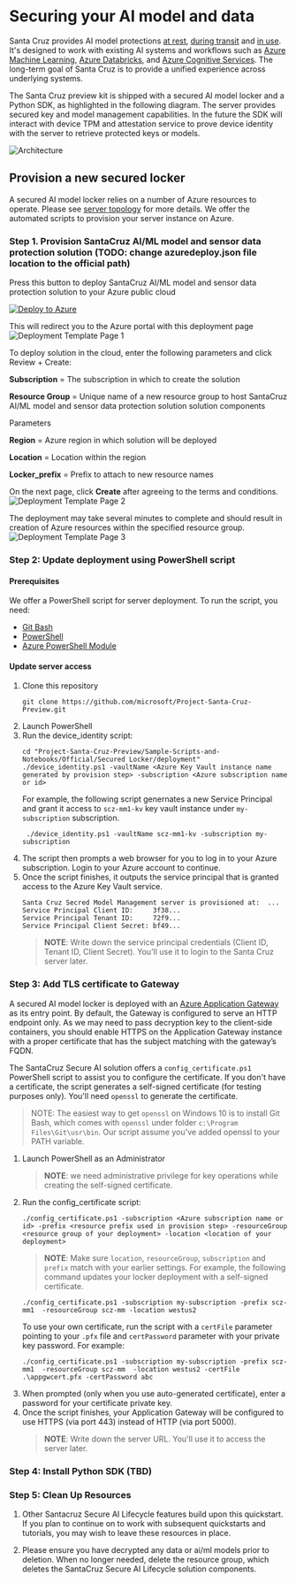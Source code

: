 # Securing your AI model and data

Santa Cruz provides AI model protections [at rest](protection-at-rest.md), [during transit](protection-in-transition.md) and [in use](protection-in-use.md). It's designed to work with existing AI systems and workflows such as [Azure Machine Learning]( https://azure.microsoft.com/en-us/services/machine-learning/), [Azure Databricks]( https://azure.microsoft.com/en-us/services/databricks/), and [Azure Cognitive Services]( https://azure.microsoft.com/en-us/services/cognitive-services/). The long-term goal of Santa Cruz is to provide a unified experience across underlying systems. 

The Santa Cruz preview kit is shipped with a secured AI model locker and a Python SDK, as highlighted in the following diagram. The server provides secured key and model management capabilities. In the future the SDK will interact with device TPM and attestation service to prove device identity with the server to retrieve protected keys or models.

![Architecture](./imgs/architecture.png)


## Provision a new secured locker
A secured AI model locker relies on a number of Azure resources to operate. Please see [server topology](server-topology.md) for more details. We offer the automated scripts to provision your server instance on Azure.  

### Step 1. Provision SantaCruz AI/ML model and sensor data protection solution (TODO: change azuredeploy.json file location to the official path)
Press this button to deploy SantaCruz AI/ML model and sensor data protection solution to your Azure public cloud 

[![Deploy to Azure](https://aka.ms/deploytoazurebutton)](https://portal.azure.com/#create/Microsoft.Template/uri/https%3A%2F%2Fraw.githubusercontent.com%2FJiaBaoxi%2FPublicShare%2Fmaster%2Fazuredeploy.json)

This will redirect you to the Azure portal with this deployment page
![Deployment Template Page 1](./imgs/sczmm-deploy-template1.PNG)

To deploy solution in the cloud, enter the following parameters and click Review + Create:

<strong>Subscription</strong> = The subscription in which to create the solution

<strong>Resource Group</strong> = Unique name of a new resource group to host SantaCruz AI/ML model and sensor data protection solution solution components

Parameters

<strong>Region</strong> = Azure region in which solution will be deployed

<strong>Location</strong> = Location within the region 

<strong>Locker_prefix</strong> = Prefix to attach to new resource names

On the next page, click <strong>Create</strong> after agreeing to the terms and conditions.
![Deployment Template Page 2](./imgs/sczmm-deploy-template2.PNG)

The deployment may take several minutes to complete and should result in creation of Azure resources within the specified resource group.
![Deployment Template Page 3](./imgs/sczmm-deploy-template3.PNG)

### Step 2: Update deployment using PowerShell script

#### Prerequisites

We offer a PowerShell script for server deployment. To run the script, you need:

* [Git Bash](https://git-scm.com/downloads)
* [PowerShell](https://docs.microsoft.com/en-us/powershell/scripting/install/installing-powershell?view=powershell-7)
* [Azure PowerShell Module](https://docs.microsoft.com/en-us/powershell/azure/install-az-ps?view=azps-4.6.1)

#### Update server access

1. Clone this repository
   ```
   git clone https://github.com/microsoft/Project-Santa-Cruz-Preview.git
   ```
2. Launch PowerShell
3. Run the device_identity script:
   ```
   cd "Project-Santa-Cruz-Preview/Sample-Scripts-and-Notebooks/Official/Secured Locker/deployment"
   ./device_identity.ps1 -vaultName <Azure Key Vault instance name generated by provision step> -subscription <Azure subscription name or id>
   ```
   For example, the following script genernates a new Service Principal and grant it access to  ```scz-mm1-kv``` key vault instance under ```my-subscription``` subscription.
   ```
    ./device_identity.ps1 -vaultName scz-mm1-kv -subscription my-subscription
    ```
4. The script then prompts a web browser for you to log in to your Azure subscription. Login to your Azure account to continue.
5. Once the script finishes, it outputs the service principal that is granted access to the Azure Key Vault service. 
   ```
   Santa Cruz Secred Model Management server is provisioned at:  ...
   Service Principal Client ID:     3f38...
   Service Principal Tenant ID:     72f9...
   Service Principal Client Secret: bf49...
   ```   
   > **NOTE**: Write down the service principal credentials (Client ID, Tenant ID, Client Secret). You'll use it to login to the Santa Cruz server later.

### Step 3:  Add TLS certificate to Gateway

A secured AI model locker is deployed with an [Azure Application Gateway](https://docs.microsoft.com/en-us/azure/application-gateway/overview) as its entry point. By default, the Gateway is configured to serve an HTTP endpoint only. As we may need to pass decryption key to the client-side containers, you should enable HTTPS on the Application Gateway instance with a proper certificate that has the subject matching with the gateway’s FQDN.

The SantaCruz Secure AI solution offers a ```config_certificate.ps1``` PowerShell script to assist you to configure the certificate. If you don't have a certificate, the script generates a self-signed certificate (for testing purposes only). You'll need ```openssl``` to generate the certificate.

>NOTE: The easiest way to get ```openssl``` on Windows 10 is to install Git Bash, which comes with ```openssl``` under folder ```c:\Program Files\Git\usr\bin```. Our script assume you've added openssl to your PATH variable.

1. Launch PowerShell as an Administrator
   > **NOTE**: we need administrative privilege for key operations while creating the self-signed certificate.
2. Run the config_certificate script:
   ```
   ./config_certificate.ps1 -subscription <Azure subscription name or id> -prefix <resource prefix used in provision step> -resourceGroup <resource group of your deployment> -location <location of your deployment>
   ```
   >**NOTE**: Make sure ```location```, ```resourceGroup```, ```subscription``` and ```prefix``` match with your earlier settings.
   For example, the following command updates your locker deployment with a self-signed certificate.
   ```
   ./config_certificate.ps1 -subscription my-subscription -prefix scz-mm1  -resourceGroup scz-mm -location westus2
   ```
   To use your own certificate, run the script with a ```certFile``` parameter pointing to your ```.pfx``` file and ```certPassword``` parameter with your private key password. For example:
   ```
   ./config_certificate.ps1 -subscription my-subscription -prefix scz-mm1  -resourceGroup scz-mm  -location westus2 -certFile .\appgwcert.pfx -certPassword abc
   ```
3. When prompted (only when you use auto-generated certificate), enter a password for your certificate private key.
4. Once the script finishes, your Application Gateway will be configured to use HTTPS (via port 443) instead of HTTP (via port 5000).
   > **NOTE**: Write down the server URL. You'll use it to access the server later.

### Step 4: Install Python SDK (TBD)

### Step 5: Clean Up Resources

1. Other Santacruz Secure AI Lifecycle features build upon this quickstart. If you plan to continue on to work with subsequent quickstarts and tutorials, you may wish to leave these resources in place.

2. Please ensure you have decrypted any data or ai/ml models prior to deletion. When no longer needed, delete the resource group, which deletes the SantaCruz Secure AI Lifecycle solution components. 
